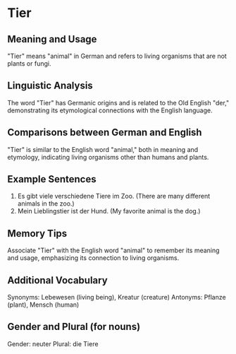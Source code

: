 # Tier
## Meaning and Usage
"Tier" means "animal" in German and refers to living organisms that are not plants or fungi.
## Linguistic Analysis
The word "Tier" has Germanic origins and is related to the Old English "der," demonstrating its etymological connections with the English language.
## Comparisons between German and English
"Tier" is similar to the English word "animal," both in meaning and etymology, indicating living organisms other than humans and plants.
## Example Sentences
1. Es gibt viele verschiedene Tiere im Zoo. (There are many different animals in the zoo.)
2. Mein Lieblingstier ist der Hund. (My favorite animal is the dog.)
## Memory Tips
Associate "Tier" with the English word "animal" to remember its meaning and usage, emphasizing its connection to living organisms.
## Additional Vocabulary
Synonyms: Lebewesen (living being), Kreatur (creature)
Antonyms: Pflanze (plant), Mensch (human)
## Gender and Plural (for nouns)
Gender: neuter
Plural: die Tiere